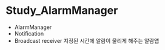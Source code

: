 # Study_AlarmManager
+ AlarmManager  
+ Notification  
+ Broadcast receiver
지정된 시간에 알람이 울리게 해주는 알람앱

